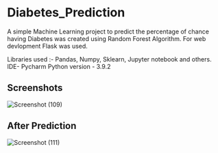 # Diabetes_Prediction

A simple Machine Learning project to predict the percentage of chance having Diabetes was created using Random Forest Algorithm. 
For web devlopment Flask was used.

Libraries used :- Pandas, Numpy, Sklearn, Jupyter notebook and others.
IDE- Pycharm
Python version - 3.9.2

## Screenshots

![Screenshot (109)](https://user-images.githubusercontent.com/72625053/134767082-a5eb1d02-72da-4942-b040-0a6971a19a8e.png)

## After Prediction

![Screenshot (111)](https://user-images.githubusercontent.com/72625053/134767085-f89a9463-e630-4832-92a7-f481976e372d.png)
